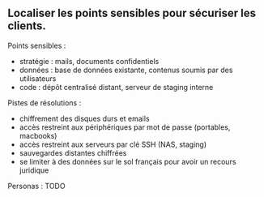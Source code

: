 ## Localiser les points sensibles pour sécuriser les clients.

Points sensibles :

* stratégie : mails, documents confidentiels
* données : base de données existante, contenus soumis par des utilisateurs
* code : dépôt centralisé distant, serveur de staging interne

Pistes de résolutions :

* chiffrement des disques durs et emails
* accès restreint aux périphériques par mot de passe (portables, macbooks)
* accès restreint aux serveurs par clé SSH (NAS, staging)
* sauvegardes distantes chiffrées
* se limiter à des données sur le sol français pour avoir un recours juridique

Personas : TODO
